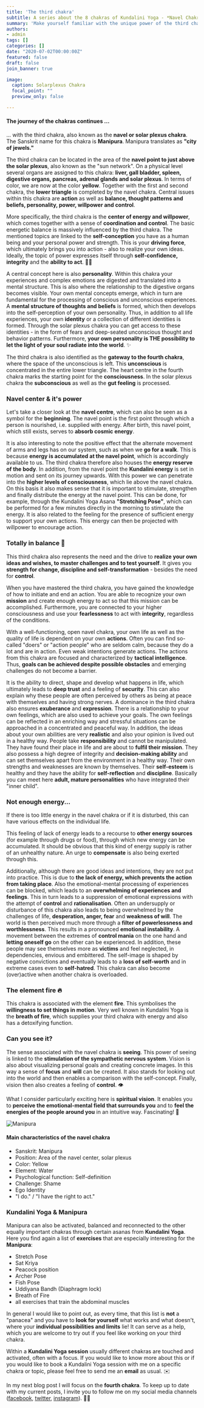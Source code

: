 ```yaml
---
title: 'The third chakra'
subtitle: A series about the 8 chakras of Kundalini Yoga - *Navel Chakra*
summary: 'Make yourself familiar with the unique power of the third chakra "Manipura", where we focus on action, power, personality and control.'
authors: 
- admin
tags: []
categories: []
date: "2020-07-02T00:00:00Z"
featured: false
draft: false
join_banner: true

image:
  caption: Solarplexus Chakra
  focal_point: ""
  preview_only: false

---
```


#### The journey of the chakras continues ... 

... with the third chakra, also known as the **navel or solar plexus chakra**. The Sanskrit name for this chakra is **Manipura**. Manipura translates as **"city of jewels."**

The third chakra can be located in the area of the **navel point to just above the solar plexus**, also known as the "sun network". On a physical level several organs are assigned to this chakra: **liver, gall bladder, spleen, digestive organs, pancreas, adrenal glands and solar plexus**. 
In terms of color, we are now at the color **yellow**. Together with the first and second chakra, the **lower triangle** is completed by the navel chakra.
Central issues within this chakra are **action** as well as **balance, thought patterns and beliefs, personality, power, willpower and control**. 

More specifically, the third chakra is the **center of energy and willpower**, which comes together with a sense of **coordination and control**. The basic energetic balance is massively influenced by the third chakra. The mentioned topics are linked to the **self-conception** you have as a human being and your personal power and strength. This is your **driving force**, which ultimately brings you into action - also to realize your own ideas. 
Ideally, the topic of power expresses itself through **self-confidence, integrity** and the **ability to act**. 💪🏽

A central concept here is also **personality**. Within this chakra your experiences and complex emotions are digested and translated into a mental structure. This is also where the relationship to the digestive organs becomes visible. Your own mental concepts emerge, which in turn are fundamental for the processing of conscious and unconscious experiences. A **mental structure of thoughts and beliefs** is formed, which then develops into the self-perception of your own personality. Thus, in addition to all life experiences, your own **identity** or a collection of different identities is formed. Through the solar plexus chakra you can get access to these identities - in the form of fears and deep-seated unconscious thought and behavior patterns. 
Furthermore, **your own personality is THE possibility to let the light of your soul radiate into the world**. ✨

The third chakra is also identified as the **gateway to the fourth chakra**, where the space of the unconscious is left. This **unconscious** is concentrated in the entire lower triangle. The heart centre in the fourth chakra marks the starting point for the **consciousness**. In the solar plexus chakra the **subconscious** as well as the **gut feeling** is processed.

### Navel center & it's power

Let's take a closer look at the **navel centre**, which can also be seen as a symbol for the **beginning**. The navel point is the first point through which a person is nourished, i.e. supplied with energy. After birth, this navel point, which still exists, serves to **absorb cosmic energy**.

It is also interesting to note the positive effect that the alternate movement of arms and legs has on our system, such as when we **go for a walk**. This is because **energy is accumulated at the navel point**, which is accordingly available to us. The third chakra therefore also houses the **energy reserve of the body**. 
In addition, from the navel point the **Kundalini energy** is set in motion and sent on its journey upwards. With this power we can penetrate into the **higher levels of consciousness**, which lie above the navel chakra. 
On this basis it also makes sense that it is important to stimulate, strengthen and finally distribute the energy at the navel point. This can be done, for example, through the Kundalini Yoga Asana **"Stretching Pose"**, which can be performed for a few minutes directly in the morning to stimulate the energy.
It is also related to the feeling for the presence of sufficient energy to support your own actions. This energy can then be projected with willpower to encourage action. 

### Totally in balance 💛

This third chakra also represents the need and the drive to **realize your own ideas and wishes, to master challenges and to test yourself**. It gives you **strength for change, discipline and self-transformation** - besides the need for **control**.

When you have mastered the third chakra, you have gained the knowledge of how to initiate and end an action. You are able to recognize your own **mission** and create enough energy to act so that this mission can be accomplished. Furthermore, you are connected to your higher consciousness and use your **fearlessness** to act with **integrity**, regardless of the conditions.

With a well-functioning, open navel chakra, your own life as well as the quality of life is dependent on your own **actions**. Often you can find so-called "doers" or "action people" who are seldom calm, because they do a lot and are in action. Even weak intentions generate actions. The actions from this chakra are focused and characterized by **tactical intelligence**. Thus, **goals can be achieved despite possible obstacles** and emerging challenges do not become a barrier.

It is the ability to direct, shape and develop what happens in life, which ultimately leads to **deep trust** and a feeling of **security**. This can also explain why these people are often perceived by others as being at peace with themselves and having strong nerves. A dominance in the third chakra also ensures **exuberance** and **expression**. There is a relationship to your own feelings, which are also used to achieve your goals. The own feelings can be reflected in an enriching way and stressful situations can be approached in a concentrated and peaceful way. 
In addition, the ideas about your own abilities are very **realistic** and also your opinion is lived out in a healthy way. People take **responsibility** and cannot be manipulated. They have found their place in life and are about to **fulfil their mission**. They also possess a high degree of integrity and **decision-making ability** and can set themselves apart from the environment in a healthy way. Their own strengths and weaknesses are known by themselves. Their **self-esteem** is healthy and they have the ability for **self-reflection** and **discipline**. 
Basically you can meet here **adult, mature personalities** who have integrated their "inner child". 

### Not enough energy...

If there is too little energy in the navel chakra or if it is disturbed, this can have various effects on the individual life. 

This feeling of lack of energy leads to a recourse to **other energy sources** (for example through drugs or food), through which new energy can be accumulated. It should be obvious that this kind of energy supply is rather of an unhealthy nature. An urge to **compensate** is also being exerted through this.

Additionally, although there are good ideas and intentions, they are not put into practice. This is due to **the lack of energy, which prevents the action from taking place**. 
Also the emotional-mental processing of experiences can be blocked, which leads to an **overwhelming of experiences and feelings**. This in turn leads to a suppression of emotional expressions with the attempt of **control** and **rationalisation**. 
Often an undersupply or disturbance of this chakra also leads to being overwhelmed by the challenges of life, **desperation, anger, fear** and **weakness of will**. The world is then perceived much more through a **filter of powerlessness and worthlessness**. This results in a pronounced **emotional instability**. A movement between the extremes of **control mania** on the one hand and **letting oneself go** on the other can be experienced. In addition, these people may see themselves more as **victims** and feel neglected, in dependencies, envious and embittered. The self-image is shaped by negative convictions and eventually leads to a **loss of self-worth** and in extreme cases even to **self-hatred**.
This chakra can also become (over)active when another chakra is overloaded.

### The element fire 🔥

This chakra is associated with the element **fire**. This symbolises the **willingness to set things in motion**. Very well known in Kundalini Yoga is the **breath of fire**, which supplies your third chakra with energy and also has a detoxifying function. 

### Can you see it?

The sense associated with the navel chakra is **seeing**. This power of seeing is linked to the **stimulation of the sympathetic nervous system**.
Vision is also about visualizing personal goals and creating concrete images. In this way a sense of **focus** and **will** can be created. It also stands for looking out into the world and then enables a comparison with the self-concept. Finally, vision then also creates a feeling of **control**. 👁️

What I consider particularly exciting here is **spiritual vision**. It enables you to **perceive the emotional-mental field that surrounds you** and to **feel the energies of the people around you** in an intuitive way. Fascinating! 🌟

![Manipura](third_chakra.png)

#### Main characteristics of the navel chakra

- Sanskrit: Manipura
- Position: Area of the navel center, solar plexus
- Color: Yellow
- Element: Water
- Psychological function: Self-definition
- Challenge: Shame
- Ego Identity
- "I do." / "I have the right to act."

### Kundalini Yoga & Manipura

Manipura can also be activated, balanced and reconnected to the other equally important chakras through certain asanas from **Kundalini Yoga**. Here you find again a list of **exercises** that are especially interesting for the **Manipura**:

- Stretch Pose
- Sat Kriya
- Peacock position
- Archer Pose
- Fish Pose
- Uddiyana Bandh (Diaphragm lock)
- Breath of Fire
- all exercises that train the abdominal muscles

In general I would like to point out, as every time, that this list is **not** a "panacea" and you have to **look for yourself** what works and what doesn't, where your **individual possibilities and limits** lie! It can serve as a help, which you are welcome to try out if you feel like working on your third chakra.

Within a **Kundalini Yoga session** usually different chakras are touched and activated, often with a focus. If you would like to know more about this or if you would like to book a Kundalini Yoga session with me on a specific chakra or topic, please feel free to send me an **email** as usual. ✉️

In my next blog post I will focus on the **fourth chakra**. 
To keep up to date with my current posts, I invite you to follow me on my social media channels ([facebook](https://www.facebook.com/ruhahealing), [twitter](https://twitter.com/ruhahealing), [instagram](https://www.instagram.com/ruhahealing)). 🙏🏽

